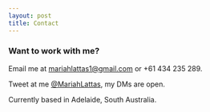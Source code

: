 ```yaml
---
layout: post
title: Contact
---
```


### Want to work with me?

Email me at [mariahlattas1@gmail.com](mailto:mariahlattas1@gmail.com) or +61 434 235 289.

Tweet at me [@MariahLattas](https://twitter.com/mariahlattas), my DMs are open.

Currently based in Adelaide, South Australia. 